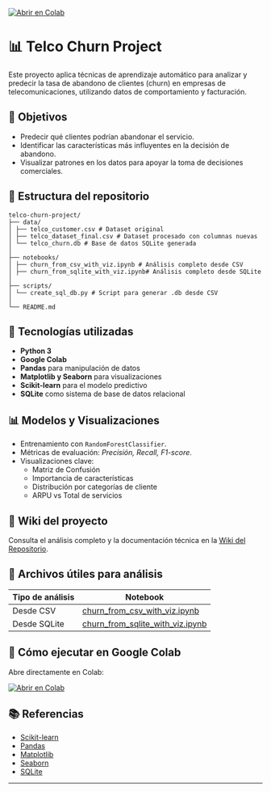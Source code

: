 [![Abrir en Colab](https://colab.research.google.com/assets/colab-badge.svg)](https://colab.research.google.com/github/christanov/telco-churn-project/blob/main/notebooks/churn_dual_source.ipynb)

# 📊 Telco Churn Project

Este proyecto aplica técnicas de aprendizaje automático para analizar y predecir la tasa de abandono de clientes (churn) en empresas de telecomunicaciones, utilizando datos de comportamiento y facturación.

## 🚀 Objetivos

- Predecir qué clientes podrían abandonar el servicio.
- Identificar las características más influyentes en la decisión de abandono.
- Visualizar patrones en los datos para apoyar la toma de decisiones comerciales.

## 📂 Estructura del repositorio

```text
telco-churn-project/
├── data/
│ ├── telco_customer.csv # Dataset original
│ ├── telco_dataset_final.csv # Dataset procesado con columnas nuevas
│ └── telco_churn.db # Base de datos SQLite generada
│
├── notebooks/
│ ├── churn_from_csv_with_viz.ipynb # Análisis completo desde CSV
│ ├── churn_from_sqlite_with_viz.ipynb# Análisis completo desde SQLite
│
├── scripts/
│ └── create_sql_db.py # Script para generar .db desde CSV
│
└── README.md

```


## 🧠 Tecnologías utilizadas

- **Python 3**
- **Google Colab**
- **Pandas** para manipulación de datos
- **Matplotlib y Seaborn** para visualizaciones
- **Scikit-learn** para el modelo predictivo
- **SQLite** como sistema de base de datos relacional

## 📊 Modelos y Visualizaciones

- Entrenamiento con `RandomForestClassifier`.
- Métricas de evaluación: *Precisión, Recall, F1-score*.
- Visualizaciones clave:
  - Matriz de Confusión
  - Importancia de características
  - Distribución por categorías de cliente
  - ARPU vs Total de servicios

## 📝 Wiki del proyecto

Consulta el análisis completo y la documentación técnica en la [Wiki del Repositorio](https://github.com/christanov/telco-churn-project/wiki).

## 📎 Archivos útiles para análisis

| Tipo de análisis | Notebook |  
|------------------|----------|
| Desde CSV        | [churn_from_csv_with_viz.ipynb](notebooks/churn_from_csv_with_viz.ipynb) |
| Desde SQLite     | [churn_from_sqlite_with_viz.ipynb](notebooks/churn_from_sqlite_with_viz.ipynb) |

## 📌 Cómo ejecutar en Google Colab

Abre directamente en Colab:

[![Abrir en Colab](https://colab.research.google.com/assets/colab-badge.svg)](https://colab.research.google.com/github/christanov/telco-churn-project/blob/main/notebooks/churn_from_csv_with_viz.ipynb)

## 📚 Referencias

- [Scikit-learn](https://scikit-learn.org/)
- [Pandas](https://pandas.pydata.org/)
- [Matplotlib](https://matplotlib.org/)
- [Seaborn](https://seaborn.pydata.org/)
- [SQLite](https://www.sqlite.org/index.html)

---
